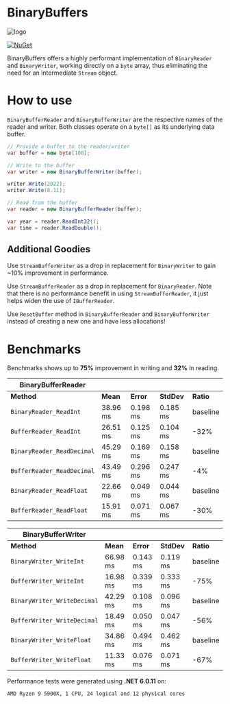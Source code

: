 # BinaryBuffers

![logo](https://github.com/salarcode/BinaryBuffers/blob/master/img/logo.png)

[![NuGet](https://img.shields.io/nuget/v/Salar.BinaryBuffers.svg)](https://www.nuget.org/packages/Salar.BinaryBuffers)

BinaryBuffers offers a highly performant implementation of `BinaryReader` and `BinaryWriter`, working directly on a `byte` array, thus eliminating the need for an intermediate `Stream` object.

# How to use

`BinaryBufferReader` and `BinaryBufferWriter` are the respective names of the reader and writer. Both classes operate on a `byte[]` as its underlying data buffer.

```csharp
// Provide a buffer to the reader/writer
var buffer = new byte[100];

// Write to the buffer
var writer = new BinaryBufferWriter(buffer);

writer.Write(2022);
writer.Write(8.11);

// Read from the buffer
var reader = new BinaryBufferReader(buffer);

var year = reader.ReadInt32();
var time = reader.ReadDouble();
```

## Additional Goodies
Use `StreamBufferWriter` as a drop in replacement for `BinaryWriter` to gain ~10% improvement in performance.

Use `StreamBufferReader` as a drop in replacement for `BinaryReader`. Note that there is no performance benefit in using `StreamBufferReader`, it just helps widen the use of `IBufferReader`.

Use `ResetBuffer` method in `BinaryBufferReader` and `BinaryBufferWriter` instead of creating a new one and have less allocations!

# Benchmarks

Benchmarks shows up to **75%** improvement in writing and **32%** in reading.

| BinaryBufferReader |     |     |     |     |
| --- | --- | --- | --- | --- |
| **Method** | **Mean** | **Error** | **StdDev** | **Ratio** |
| `BinaryReader_ReadInt` | 38.96 ms | 0.198 ms | 0.185 ms | baseline |
| `BufferReader_ReadInt` | 26.51 ms | 0.125 ms | 0.104 ms |     -32% |
| `BinaryReader_ReadDecimal` | 45.29 ms | 0.169 ms | 0.158 ms | baseline |
| `BufferReader_ReadDecimal` | 43.49 ms | 0.296 ms | 0.247 ms |      -4% |
| `BinaryReader_ReadFloat` | 22.66 ms | 0.049 ms | 0.044 ms | baseline |
| `BufferReader_ReadFloat` | 15.91 ms | 0.071 ms | 0.067 ms |     -30% |

| BinaryBufferWriter |     |     |     |     |
| --- | --- | --- | --- | --- |
| **Method** | **Mean** | **Error** | **StdDev** | **Ratio** |
| `BinaryWriter_WriteInt` | 66.98 ms | 0.143 ms | 0.119 ms | baseline |
| `BufferWriter_WriteInt` | 16.98 ms | 0.339 ms | 0.333 ms |     -75% |
| `BinaryWriter_WriteDecimal` | 42.29 ms | 0.108 ms | 0.096 ms | baseline |
| `BufferWriter_WriteDecimal` | 18.49 ms | 0.050 ms | 0.047 ms |     -56% |
| `BinaryWriter_WriteFloat` | 34.86 ms | 0.494 ms | 0.462 ms | baseline |
| `BufferWriter_WriteFloat` | 11.33 ms | 0.076 ms | 0.071 ms |     -67% |

Performance tests were generated using **.NET 6.0.11** on:
```
AMD Ryzen 9 5900X, 1 CPU, 24 logical and 12 physical cores
```